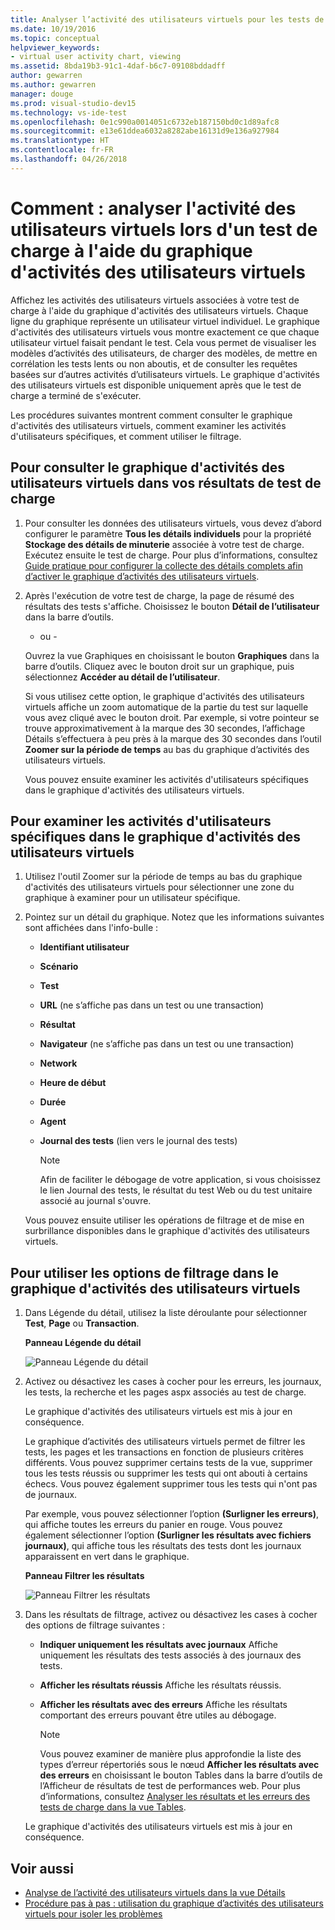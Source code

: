 ```yaml
---
title: Analyser l’activité des utilisateurs virtuels pour les tests de charge dans Visual Studio
ms.date: 10/19/2016
ms.topic: conceptual
helpviewer_keywords:
- virtual user activity chart, viewing
ms.assetid: 8bda19b3-91c1-4daf-b6c7-09108bddadff
author: gewarren
ms.author: gewarren
manager: douge
ms.prod: visual-studio-dev15
ms.technology: vs-ide-test
ms.openlocfilehash: 0e1c990a0014051c6732eb187150bd0c1d89afc8
ms.sourcegitcommit: e13e61ddea6032a8282abe16131d9e136a927984
ms.translationtype: HT
ms.contentlocale: fr-FR
ms.lasthandoff: 04/26/2018
---
```

# <a name="how-to-analyze-what-virtual-users-are-doing-during-a-load-test-using-the-virtual-user-activity-chart"></a>Comment : analyser l'activité des utilisateurs virtuels lors d'un test de charge à l'aide du graphique d'activités des utilisateurs virtuels

Affichez les activités des utilisateurs virtuels associées à votre test de charge à l'aide du graphique d'activités des utilisateurs virtuels. Chaque ligne du graphique représente un utilisateur virtuel individuel. Le graphique d'activités des utilisateurs virtuels vous montre exactement ce que chaque utilisateur virtuel faisait pendant le test. Cela vous permet de visualiser les modèles d’activités des utilisateurs, de charger des modèles, de mettre en corrélation les tests lents ou non aboutis, et de consulter les requêtes basées sur d’autres activités d’utilisateurs virtuels. Le graphique d'activités des utilisateurs virtuels est disponible uniquement après que le test de charge a terminé de s'exécuter.

Les procédures suivantes montrent comment consulter le graphique d'activités des utilisateurs virtuels, comment examiner les activités d'utilisateurs spécifiques, et comment utiliser le filtrage.

## <a name="to-view-the-virtual-user-activity-chart-in-your-load-test-results"></a>Pour consulter le graphique d'activités des utilisateurs virtuels dans vos résultats de test de charge

1.  Pour consulter les données des utilisateurs virtuels, vous devez d’abord configurer le paramètre **Tous les détails individuels** pour la propriété **Stockage des détails de minuterie** associée à votre test de charge. Exécutez ensuite le test de charge. Pour plus d’informations, consultez [Guide pratique pour configurer la collecte des détails complets afin d’activer le graphique d’activités des utilisateurs virtuels](../test/how-to-configure-load-tests-to-collect-full-details.md).

2.  Après l'exécution de votre test de charge, la page de résumé des résultats des tests s'affiche. Choisissez le bouton **Détail de l’utilisateur** dans la barre d’outils.

     - ou -

     Ouvrez la vue Graphiques en choisissant le bouton **Graphiques** dans la barre d’outils. Cliquez avec le bouton droit sur un graphique, puis sélectionnez **Accéder au détail de l’utilisateur**.

     Si vous utilisez cette option, le graphique d'activités des utilisateurs virtuels affiche un zoom automatique de la partie du test sur laquelle vous avez cliqué avec le bouton droit. Par exemple, si votre pointeur se trouve approximativement à la marque des 30 secondes, l’affichage Détails s’effectuera à peu près à la marque des 30 secondes dans l’outil **Zoomer sur la période de temps** au bas du graphique d’activités des utilisateurs virtuels.

     Vous pouvez ensuite examiner les activités d'utilisateurs spécifiques dans le graphique d'activités des utilisateurs virtuels.

## <a name="to-investigate-a-specific-users-activity-in-the-virtual-user-activity-chart"></a>Pour examiner les activités d'utilisateurs spécifiques dans le graphique d'activités des utilisateurs virtuels

1.  Utilisez l'outil Zoomer sur la période de temps au bas du graphique d'activités des utilisateurs virtuels pour sélectionner une zone du graphique à examiner pour un utilisateur spécifique.

2.  Pointez sur un détail du graphique. Notez que les informations suivantes sont affichées dans l'info-bulle :

    -   **Identifiant utilisateur**

    -   **Scénario**

    -   **Test**

    -   **URL** (ne s’affiche pas dans un test ou une transaction)

    -   **Résultat**

    -   **Navigateur** (ne s’affiche pas dans un test ou une transaction)

    -   **Network**

    -   **Heure de début**

    -   **Durée**

    -   **Agent**

    -   **Journal des tests** (lien vers le journal des tests)

        > [!NOTE]
        > Afin de faciliter le débogage de votre application, si vous choisissez le lien Journal des tests, le résultat du test Web ou du test unitaire associé au journal s'ouvre.

     Vous pouvez ensuite utiliser les opérations de filtrage et de mise en surbrillance disponibles dans le graphique d'activités des utilisateurs virtuels.

## <a name="to-use-filtering-options-in-the-virtual-user-activity-chart"></a>Pour utiliser les options de filtrage dans le graphique d'activités des utilisateurs virtuels

1.  Dans Légende du détail, utilisez la liste déroulante pour sélectionner **Test**, **Page** ou **Transaction**.

     **Panneau Légende du détail**

     ![Panneau Légende du détail](../test/media/ltest_detailslegend.png "LTest_DetailsLegend")

2.  Activez ou désactivez les cases à cocher pour les erreurs, les journaux, les tests, la recherche et les pages aspx associés au test de charge.

     Le graphique d'activités des utilisateurs virtuels est mis à jour en conséquence.

     Le graphique d’activités des utilisateurs virtuels permet de filtrer les tests, les pages et les transactions en fonction de plusieurs critères différents. Vous pouvez supprimer certains tests de la vue, supprimer tous les tests réussis ou supprimer les tests qui ont abouti à certains échecs. Vous pouvez également supprimer tous les tests qui n'ont pas de journaux.

     Par exemple, vous pouvez sélectionner l’option **(Surligner les erreurs)**, qui affiche toutes les erreurs du panier en rouge. Vous pouvez également sélectionner l’option **(Surligner les résultats avec fichiers journaux)**, qui affiche tous les résultats des tests dont les journaux apparaissent en vert dans le graphique.

     **Panneau Filtrer les résultats**

     ![Panneau Filtrer les résultats](../test/media/ltest_filterresults.png "LTest_FilterResults")

3.  Dans les résultats de filtrage, activez ou désactivez les cases à cocher des options de filtrage suivantes :

    -   **Indiquer uniquement les résultats avec journaux** Affiche uniquement les résultats des tests associés à des journaux des tests.

    -   **Afficher les résultats réussis** Affiche les résultats réussis.

    -   **Afficher les résultats avec des erreurs** Affiche les résultats comportant des erreurs pouvant être utiles au débogage.

        > [!NOTE]
        > Vous pouvez examiner de manière plus approfondie la liste des types d’erreur répertoriés sous le nœud **Afficher les résultats avec des erreurs** en choisissant le bouton Tables dans la barre d’outils de l’Afficheur de résultats de test de performances web. Pour plus d’informations, consultez [Analyser les résultats et les erreurs des tests de charge dans la vue Tables](../test/analyze-load-test-results-and-errors-in-the-tables-view.md).

     Le graphique d'activités des utilisateurs virtuels est mis à jour en conséquence.

## <a name="see-also"></a>Voir aussi

- [Analyse de l’activité des utilisateurs virtuels dans la vue Détails](../test/analyze-load-test-virtual-user-activity-in-the-details-view.md)
- [Procédure pas à pas : utilisation du graphique d’activités des utilisateurs virtuels pour isoler les problèmes](../test/walkthrough-use-the-virtual-user-activity-chart-to-isolate-issues.md)